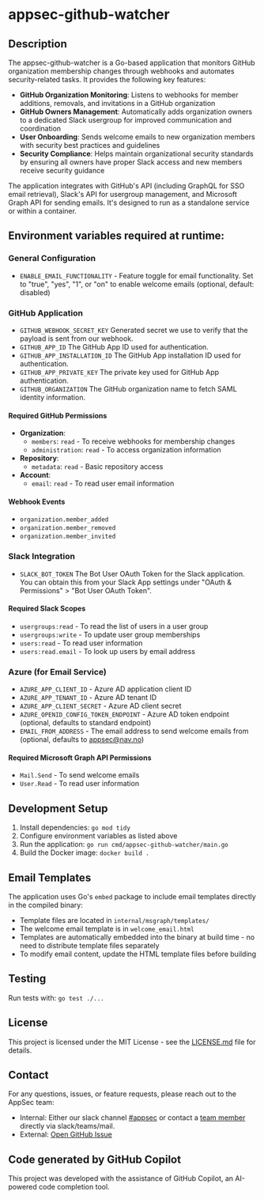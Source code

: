 # appsec-github-watcher

## Description

The appsec-github-watcher is a Go-based application that monitors GitHub organization membership changes through webhooks and automates security-related tasks. It provides the following key features:

- **GitHub Organization Monitoring**: Listens to webhooks for member additions, removals, and invitations in a GitHub organization
- **GitHub Owners Management**: Automatically adds organization owners to a dedicated Slack usergroup for improved communication and coordination
- **User Onboarding**: Sends welcome emails to new organization members with security best practices and guidelines
- **Security Compliance**: Helps maintain organizational security standards by ensuring all owners have proper Slack access and new members receive security guidance

The application integrates with GitHub's API (including GraphQL for SSO email retrieval), Slack's API for usergroup management, and Microsoft Graph API for sending emails. It's designed to run as a standalone service or within a container.

## Environment variables required at runtime:

### General Configuration
- `ENABLE_EMAIL_FUNCTIONALITY` - Feature toggle for email functionality. Set to "true", "yes", "1", or "on" to enable welcome emails (optional, default: disabled)

### GitHub Application
- `GITHUB_WEBHOOK_SECRET_KEY` Generated secret we use to verify that the payload is sent from our webhook.
- `GITHUB_APP_ID` The GitHub App ID used for authentication.
- `GITHUB_APP_INSTALLATION_ID` The GitHub App installation ID used for authentication.
- `GITHUB_APP_PRIVATE_KEY` The private key used for GitHub App authentication.
- `GITHUB_ORGANIZATION` The GitHub organization name to fetch SAML identity information.

#### Required GitHub Permissions
- **Organization**:
  - `members`: `read` - To receive webhooks for membership changes
  - `administration`: `read` - To access organization information
- **Repository**:
  - `metadata`: `read` - Basic repository access
- **Account**:
  - `email`: `read` - To read user email information

#### Webhook Events
- `organization.member_added`
- `organization.member_removed`
- `organization.member_invited`

### Slack Integration
- `SLACK_BOT_TOKEN` The Bot User OAuth Token for the Slack application. You can obtain this from your Slack App settings under "OAuth & Permissions" > "Bot User OAuth Token".

#### Required Slack Scopes
- `usergroups:read` - To read the list of users in a user group
- `usergroups:write` - To update user group memberships
- `users:read` - To read user information
- `users:read.email` - To look up users by email address

### Azure (for Email Service)
- `AZURE_APP_CLIENT_ID` - Azure AD application client ID
- `AZURE_APP_TENANT_ID` - Azure AD tenant ID
- `AZURE_APP_CLIENT_SECRET` - Azure AD client secret
- `AZURE_OPENID_CONFIG_TOKEN_ENDPOINT` - Azure AD token endpoint (optional, defaults to standard endpoint)
- `EMAIL_FROM_ADDRESS` - The email address to send welcome emails from (optional, defaults to appsec@nav.no)

#### Required Microsoft Graph API Permissions
- `Mail.Send` - To send welcome emails
- `User.Read` - To read user information

## Development Setup

1. Install dependencies: `go mod tidy`
2. Configure environment variables as listed above
3. Run the application: `go run cmd/appsec-github-watcher/main.go`
4. Build the Docker image: `docker build .`

## Email Templates

The application uses Go's `embed` package to include email templates directly in the compiled binary:

- Template files are located in `internal/msgraph/templates/`
- The welcome email template is in `welcome_email.html`
- Templates are automatically embedded into the binary at build time - no need to distribute template files separately
- To modify email content, update the HTML template files before building

## Testing

Run tests with: `go test ./...`

## License

This project is licensed under the MIT License - see the [LICENSE.md](LICENSE.md) file for details.

## Contact

For any questions, issues, or feature requests, please reach out to the AppSec team:
- Internal: Either our slack channel [#appsec](https://nav-it.slack.com/archives/C06P91VN27M) or contact a [team member](https://teamkatalogen.nav.no/team/02ed767d-ce01-49b5-9350-ee4c984fd78f) directly via slack/teams/mail.
- External: [Open GitHub Issue](https://github.com/navikt/appsec-github-watcher/issues/new/choose)

## Code generated by GitHub Copilot

This project was developed with the assistance of GitHub Copilot, an AI-powered code completion tool.